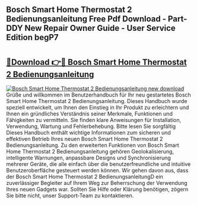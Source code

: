 ## Bosch Smart Home Thermostat 2 Bedienungsanleitung Free Pdf Download - Part-DDY New Repair Owner Guide - User Service Edition begP7

# <h2><a href="http://df4euv.blite.top/?on=Bosch+Smart+Home+Thermostat+2+Bedienungsanleitung">🔗Download 👉🔴 Bosch Smart Home Thermostat 2 Bedienungsanleitung</a></h2>

[![Bosch Smart Home Thermostat 2 Bedienungsanleitung new download](https://i.imgur.com/lujVjoI.png)](http://df4euv.blite.top/?on=Bosch+Smart+Home+Thermostat+2+Bedienungsanleitung)
Grüße und willkommen im Benutzerhandbuch für Ihr neu gestartetes Bosch Smart Home Thermostat 2 Bedienungsanleitung. Dieses Handbuch wurde speziell entwickelt, um Ihnen den Einstieg in Ihr Produkt zu erleichtern und Ihnen ein gründliches Verständnis seiner Merkmale, Funktionen und Fähigkeiten zu vermitteln. Sie finden klare Anweisungen für Installation, Verwendung, Wartung und Fehlerbehebung. Bitte lesen Sie sorgfältig Dieses Handbuch enthält wichtige Informationen zum sicheren und effektiven Betrieb Ihres neuen Bosch Smart Home Thermostat 2 Bedienungsanleitung. Zu den erweiterten Funktionen von Bosch Smart Home Thermostat 2 Bedienungsanleitung gehören Geolokalisierung, intelligente Warnungen, anpassbare Designs und Synchronisierung mehrerer Geräte, die alle einfach über die benutzerfreundliche und intuitive Benutzeroberfläche gesteuert werden können. Wir gehen davon aus, dass der Bosch Smart Home Thermostat 2 BedienungsanleitungD ein zuverlässiger Begleiter auf Ihrem Weg zur Beherrschung der Verwendung Ihres neuen Gadgets war. Sollten Sie Hilfe oder Klärung benötigen, zögern Sie bitte nicht, unser Support-Team zu kontaktieren.

